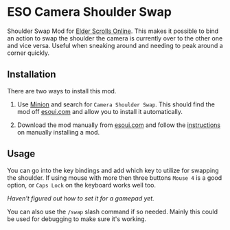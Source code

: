 ESO Camera Shoulder Swap
=================

Shoulder Swap Mod for [Elder Scrolls Online](http://www.elderscrollsonline.com). This makes it possible to bind an action to swap the shoulder the camera is currently over to the other one and vice versa. Useful when sneaking around and needing to peak around a corner quickly.

Installation
------------

There are two ways to install this mod.

1. Use [Minion](http://minion.mmoui.com/) and search for `Camera Shoulder Swap`. This should find the mod off [esoui.com](http://esoui.com) and allow you to install it automatically.

2. Download the mod manually from [esoui.com](http://esoui.com) and follow the [instructions](http://www.esoui.com/forums/faq.php?faq=install#faq_howto_install) on manually installing a mod.

Usage
-----

You can go into the key bindings and add which key to utilize for swapping the shoulder. If using mouse with more then three buttons `Mouse 4` is a good option, or `Caps Lock` on the keyboard works well too.

*Haven't figured out how to set it for a gamepad yet.*

You can also use the `/swap` slash command if so needed. Mainly this could be used for debugging to make sure it's working.
